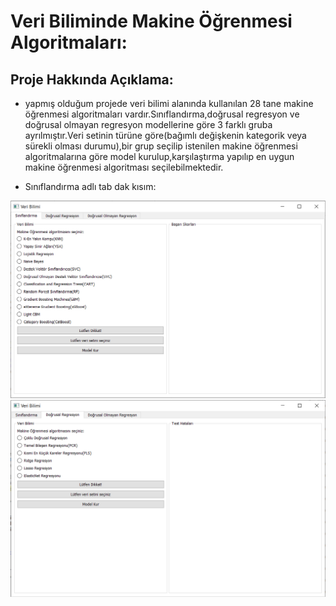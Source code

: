 # Veri Biliminde Makine Öğrenmesi Algoritmaları:
## Proje Hakkında Açıklama:
* yapmış olduğum projede veri bilimi alanında kullanılan 28 tane makine öğrenmesi algoritmaları vardır.Sınıflandırma,doğrusal regresyon ve doğrusal olmayan regresyon modellerine göre 3 farklı gruba ayrılmıştır.Veri setinin türüne göre(bağımlı değişkenin kategorik veya sürekli olması durumu),bir grup seçilip istenilen makine öğrenmesi algoritmalarına göre model kurulup,karşılaştırma yapılıp en uygun makine öğrenmesi algoritması seçilebilmektedir.


* Sınıflandırma adlı tab dak kısım:

![](https://github.com/rmzngbc/makine_ogrenmesi/blob/master/resimler/01.png)
![](https://github.com/rmzngbc/makine_ogrenmesi/blob/master/resimler/02.png)
